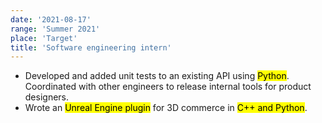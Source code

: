 ```yaml
---
date: '2021-08-17'
range: 'Summer 2021'
place: 'Target'
title: 'Software engineering intern'
---
```


- Developed and added unit tests to an existing API using <mark>Python</mark>. Coordinated with other engineers to release internal tools for product designers.
- Wrote an <mark>Unreal Engine plugin</mark> for 3D commerce in <mark>C++ and Python</mark>.
